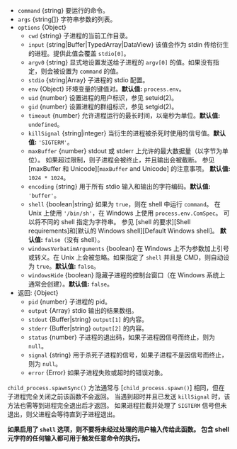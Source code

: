 <!-- YAML
added: v0.11.12
changes:
  - version: v10.10.0
    pr-url: https://github.com/nodejs/node/pull/22409
    description: 选项 `input` 可以是任何 `TypedArray` 或 `DataView`。
  - version: v8.8.0
    pr-url: https://github.com/nodejs/node/pull/15380
    description: 支持 `windowsHide` 选项。
  - version: v8.0.0
    pr-url: https://github.com/nodejs/node/pull/10653
    description: 选项 `input` 可以是 `Uint8Array`。
  - version:
    - v6.2.1
    - v4.5.0
    pr-url: https://github.com/nodejs/node/pull/6939
    description: The `encoding` option can now explicitly be set to `buffer`.
  - version: v5.7.0
    pr-url: https://github.com/nodejs/node/pull/4598
    description: 支持 `shell` 选项。
-->

* `command` {string} 要运行的命令。
* `args` {string[]} 字符串参数的列表。
* `options` {Object}
  * `cwd` {string} 子进程的当前工作目录。
  * `input` {string|Buffer|TypedArray|DataView} 该值会作为 stdin 传给衍生的进程。提供此值会覆盖 `stdio[0]`。
  * `argv0` {string} 显式地设置发送给子进程的 `argv[0]` 的值。如果没有指定，则会被设置为 `command` 的值。
  * `stdio` {string|Array} 子进程的 stdio 配置。
  * `env` {Object} 环境变量的键值对。**默认值:** `process.env`。
  * `uid` {number} 设置进程的用户标识，参见 setuid(2)。
  * `gid` {number} 设置进程的群组标识，参见 setgid(2)。
  * `timeout` {number} 允许进程运行的最长时间，以毫秒为单位。**默认值:** `undefined`。
  * `killSignal` {string|integer} 当衍生的进程被杀死时使用的信号值。**默认值:** `'SIGTERM'`。
  * `maxBuffer` {number} stdout 或 stderr 上允许的最大数据量（以字节为单位）。
    如果超过限制，则子进程会被终止，并且输出会被截断。
    参见 [maxBuffer 和 Unicode][`maxBuffer` and Unicode] 的注意事项。
    **默认值:** `1024 * 1024`。
  * `encoding` {string} 用于所有 stdio 输入和输出的字符编码。**默认值:** `'buffer'`。
  * `shell` {boolean|string} 如果为 `true`，则在 shell 中运行 `command`。
     在 Unix 上使用 `'/bin/sh'`，在 Windows 上使用 `process.env.ComSpec`。
     可以将不同的 shell 指定为字符串。
     参见 [shell 的要求][Shell requirements]和[默认的 Windows shell][Default Windows shell]。
     **默认值:** `false`（没有 shell）。
  * `windowsVerbatimArguments` {boolean} 在 Windows 上不为参数加上引号或转义。在 Unix 上会被忽略。如果指定了 `shell` 并且是 CMD，则自动设为 `true`。**默认值:** `false`。
  * `windowsHide` {boolean} 隐藏子进程的控制台窗口（在 Windows 系统上通常会创建）。**默认值:** `false`。
* 返回: {Object}
  * `pid` {number} 子进程的 pid。
  * `output` {Array} stdio 输出的结果数组。
  * `stdout` {Buffer|string} `output[1]` 的内容。
  * `stderr` {Buffer|string} `output[2]` 的内容。
  * `status` {number} 子进程的退出码，如果子进程因信号而终止，则为 `null`。
  * `signal` {string} 用于杀死子进程的信号，如果子进程不是因信号而终止，则为 `null`。
  * `error` {Error} 如果子进程失败或超时的错误对象。

`child_process.spawnSync()` 方法通常与 [`child_process.spawn()`] 相同，但在子进程完全关闭之前该函数不会返回。
当遇到超时并且已发送 `killSignal` 时，该方法也需等到进程完全退出后才返回。
如果进程拦截并处理了 `SIGTERM` 信号但未退出，则父进程会等待直到子进程退出。

**如果启用了 `shell` 选项，则不要将未经过处理的用户输入传给此函数。
包含 shell 元字符的任何输入都可用于触发任意命令的执行。**



